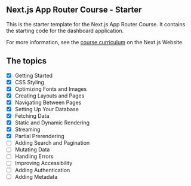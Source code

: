 ## Next.js App Router Course - Starter

This is the starter template for the Next.js App Router Course. It contains the starting code for the dashboard application.

For more information, see the [course curriculum](https://nextjs.org/learn) on the Next.js Website.

## The topics
- [x] Getting Started 
- [x] CSS Styling
- [x] Optimizing Fonts and Images
- [x] Creating Layouts and Pages
- [x] Navigating Between Pages 
- [x] Setting Up Your Database
- [x] Fetching Data
- [x] Static and Dynamic Rendering
- [x] Streaming
- [x] Partial Prerendering
- [ ] Adding Search and Pagination
- [ ] Mutating Data
- [ ] Handling Errors
- [ ] Improving Accessibility
- [ ] Adding Authentication
- [ ] Adding Metadata
